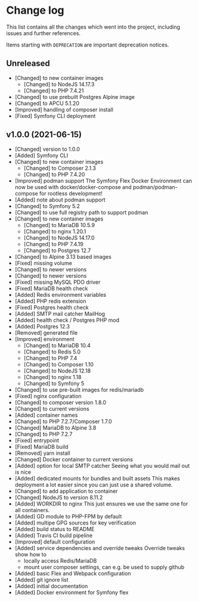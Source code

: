 # Change log

This list contains all the changes which went into the project, including issues
and further references.

Items starting with `DEPRECATION` are important deprecation notices.

## Unreleased

-   [Changed] to new container images
    -   [Changed] to NodeJS 14.17.3
    -   [Changed] to PHP 7.4.21
-   [Changed] to use prebuilt Postgres Alpine image
-   [Changed] to APCU 5.1.20
-   [Improved] handling of composer install
-   [Fixed] Symfony CLI deployment

## v1.0.0 (2021-06-15)

-   [Changed] version to 1.0.0
-   [Added] Symfony CLI
-   [Changed] to new container images
    -   [Changed] to Composer 2.1.3
    -   [Changed] to PHP 7.4.20
-   [Improved] podman support
    The Symfony Flex Docker Environment can now be used with docker/docker-compose
    and podman/podman-compose for rootless development!
-   [Added] note about podman support
-   [Changed] to Symfony 5.2
-   [Changed] to use full registry path to support podman
-   [Changed] to new container images
    -   [Changed] to MariaDB 10.5.9
    -   [Changed] to nginx 1.20.1
    -   [Changed] to NodeJS 14.17.0
    -   [Changed] to PHP 7.4.19
    -   [Changed] to Postgres 12.7
-   [Changed] to Alpine 3.13 based images
-   [Fixed] missing volume
-   [Changed] to newer versions
-   [Changed] to newer versions
-   [Fixed] missing MySQL PDO driver
-   [Fixed] MariaDB health check
-   [Added] Redis environment variables
-   [Added] PHP redis extension
-   [Fixed] Postgres health check
-   [Added] SMTP mail catcher MailHog
-   [Added] health check / Postgres PHP mod
-   [Added] Postgres 12.3
-   [Removed] generated file
-   [Improved] environment
    -   [Changed] to MariaDB 10.4
    -   [Changed] to Redis 5.0
    -   [Changed] to PHP 7.4
    -   [Changed] to Composer 1.10
    -   [Changed] to NodeJS 12.18
    -   [Changed] to nginx 1.18
    -   [Changed] to Symfony 5
-   [Changed] to use pre-built images for redis/mariadb
-   [Fixed] nginx configuration
-   [Changed] to composer version 1.8.0
-   [Changed] to current versions
-   [Added] container names
-   [Changed] to PHP 7.2.7/Composer 1.7.0
-   [Changed] MariaDB to Alpine 3.8
-   [Changed] to PHP 7.2.7
-   [Fixed] entrypoint
-   [Fixed] MariaDB build
-   [Removed] yarn install
-   [Changed] Docker container to current versions
-   [Added] option for local SMTP catcher
    Seeing what you would mail out is nice
-   [Added] dedicated mounts for bundles and built assets
    This makes deployment a lot easier since you can just use a shared
    volume.
-   [Changed] to add application to container
-   [Changed] NodeJS to version 8.11.2
-   [Added] WORKDIR to nginx
    This just ensures we use the same one for all containers.
-   [Added] GD module to PHP-FPM by default
-   [Added] multipe GPG sources for key verification
-   [Added] build status to README
-   [Added] Travis CI build pipeline
-   [Improved] default configuration
-   [Added] service dependencies and override tweaks
    Override tweaks show how to
    -   locally access Redis/MariaDB
    -   mount user composer settings, can e.g. be used to supply github
-   [Added] basic Flex and Webpack configuration
-   [Added] git ignore list
-   [Added] initial documentation
-   [Added] Docker environment for Symfony flex
